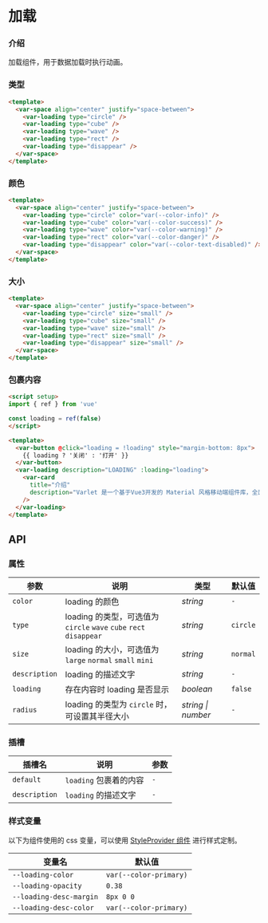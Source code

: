 # 加载

### 介绍

加载组件，用于数据加载时执行动画。

### 类型

```html
<template>
  <var-space align="center" justify="space-between">
    <var-loading type="circle" />
    <var-loading type="cube" />
    <var-loading type="wave" />
    <var-loading type="rect" />
    <var-loading type="disappear" />
  </var-space>
</template>
```

### 颜色
```html
<template>
  <var-space align="center" justify="space-between">
    <var-loading type="circle" color="var(--color-info)" />
    <var-loading type="cube" color="var(--color-success)" />
    <var-loading type="wave" color="var(--color-warning)" />
    <var-loading type="rect" color="var(--color-danger)" />
    <var-loading type="disappear" color="var(--color-text-disabled)" />
  </var-space>
</template>
```

### 大小

```html
<template>
  <var-space align="center" justify="space-between">
    <var-loading type="circle" size="small" />
    <var-loading type="cube" size="small" />
    <var-loading type="wave" size="small" />
    <var-loading type="rect" size="small" />
    <var-loading type="disappear" size="small" />
  </var-space>
</template>
```

### 包裹内容

```html
<script setup>
import { ref } from 'vue'

const loading = ref(false)
</script>

<template>
  <var-button @click="loading = !loading" style="margin-bottom: 8px">
    {{ loading ? '关闭' : '打开' }}
  </var-button>
  <var-loading description="LOADING" :loading="loading">
    <var-card 
      title="介绍" 
      description="Varlet 是一个基于Vue3开发的 Material 风格移动端组件库，全面拥抱Vue3生态，由社区的小伙伴开发和维护。" 
    />
  </var-loading>
</template>
```

## API

### 属性

| 参数     | 说明                                                         | 类型     | 默认值      |
| -------- |------------------------------------------------------------| -------- |----------|
| `color`  | loading 的颜色                                                | _string_ | `-`      |
| `type`   | loading 的类型，可选值为 `circle` `wave` `cube` `rect` `disappear` | _string_ | `circle` |
| `size`   | loading 的大小，可选值为 `large` `normal` `small` `mini`           | _string_ | `normal` |
| `description`   | loading 的描述文字                                              | _string_ | `-`      |
| `loading`| 存在内容时 loading 是否显示                                         | _boolean_ | `false`  |
| `radius` | loading 的类型为 `circle` 时，可设置其半径大小                           | _string \| number_  | `-` |

### 插槽

| 插槽名 | 说明 | 参数 |
| --- | --- | --- |
| `default` | `loading` 包裹着的内容 | `-` |
| `description`    | `loading` 的描述文字 | `-` |

### 样式变量
以下为组件使用的 css 变量，可以使用 [StyleProvider 组件](#/zh-CN/style-provider) 进行样式定制。

| 变量名                     | 默认值 |
|-------------------------| -- |
| `--loading-color`       | `var(--color-primary)` |
| `--loading-opacity`     | `0.38`                 |
| `--loading-desc-margin` | `8px 0 0`              |
| `--loading-desc-color`  | `var(--color-primary)` |
